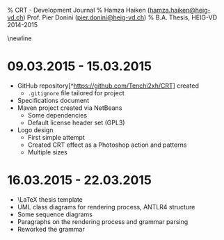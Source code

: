 % CRT - Development Journal
% Hamza Haiken (hamza.haiken@heig-vd.ch)
  Prof. Pier Donini (pier.donini@heig-vd.ch)
% B.A. Thesis, HEIG-VD 2014-2015

\newline

# 09.03.2015 - 15.03.2015

- GitHub repository[^https://github.com/Tenchi2xh/CRT] created
    - `.gitignore` file tailored for project
- Specifications document
- Maven project created via NetBeans
    - Some dependencies
    - Default license header set (GPL3)
- Logo design
    - First simple attempt
    - Created CRT effect as a Photoshop action and patterns
    - Multiple sizes

# 16.03.2015 - 22.03.2015

- \LaTeX thesis template
- UML class diagrams for rendering process, ANTLR4 structure
- Some sequence diagrams
- Paragraphs on the rendering process and grammar parsing
- Reworked the grammar